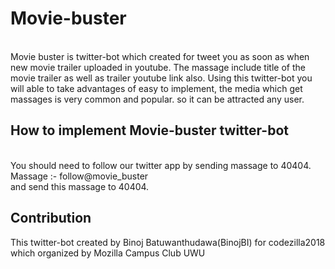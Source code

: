 # Movie-buster
<br>
Movie buster is twitter-bot which created for tweet you as soon as when new movie trailer uploaded in youtube. The massage
include title of the movie trailer as well as trailer youtube link also. Using this twitter-bot you 
will able to take advantages of easy to implement, the media which get massages is very common and popular. so 
it can be attracted any user. 

## How to implement Movie-buster twitter-bot
<br>
You should need to follow our twitter app by sending massage to 40404.<br>
Massage :- follow@movie_buster<br>
and send this massage to 40404.

## Contribution

This twitter-bot created by Binoj Batuwanthudawa(BinojBI) for codezilla2018 which organized by Mozilla Campus Club UWU<br>


